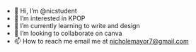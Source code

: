 - 👋 Hi, I’m @nicstudent
- 👀 I’m interested in KPOP
- 🌱 I’m currently learning to write and design
- 💞️ I’m looking to collaborate on canva
- 📫 How to reach me email me at nicholemayor7@gmail.com

<!---
nicstudent/nicstudent is a ✨ special ✨ repository because its `README.md` (this file) appears on your GitHub profile.
You can click the Preview link to take a look at your changes.
--->

